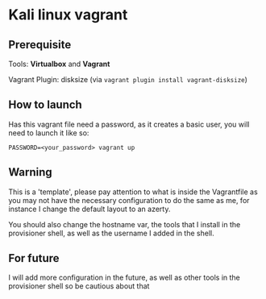 # Kali linux vagrant

## Prerequisite

Tools: **Virtualbox** and **Vagrant**

Vagrant Plugin: disksize (via ```vagrant plugin install vagrant-disksize```)

## How to launch

Has this vagrant file need a password, as it creates a basic user, you will need to launch it like so:

```
PASSWORD=<your_password> vagrant up
```

## Warning

This is a 'template', please pay attention to what is inside the Vagrantfile as you may not have the necessary configuration to do the same as me, for instance I change the default layout to an azerty.

You should also change the hostname var, the tools that I install in the provisioner shell, as well as the username I added in the shell.

## For future
I will add more configuration in the future, as well as other tools in the provisioner shell so be cautious about that